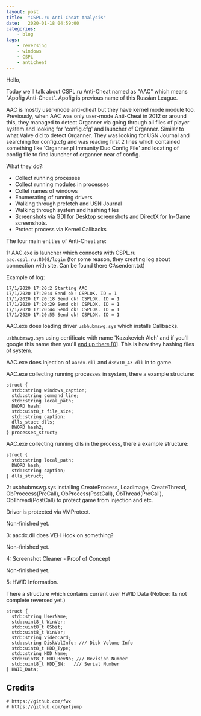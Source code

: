 ```yaml
---
layout: post
title:	"CSPL.ru Anti-Cheat Analysis"
date:	2020-01-18 04:59:00
categories:
    - blog
tags:
    - reversing
    - windows
    - CSPL
    - anticheat
---
```


Hello,

Today we'll talk about CSPL.ru Anti-Cheat named as "AAC" which means "Apofig Anti-Cheat". Apofig is previous name of this Russian League.

AAC is mostly user-mode anti-cheat but they have kernel mode module too.
Previously, when AAC was only user-mode Anti-Cheat in 2012 or around this, they managed to detect Organner via going through all files of player system and looking for 'config.cfg' and launcher of Organner. Similar to what Valve did to detect Organner. They was looking for USN Journal and searching for config.cfg and was reading first 2 lines which contained something like 'Organner.pl Immunity Duo Config File' and locating of config file to find launcher of organner near of config.

What they do?:
* Collect running processes
* Collect running modules in processes
* Collet names of windows
* Enumerating of running drivers
* Walking through prefetch and USN Journal
* Walking through system and hashing files
* Screenshots via GDI for Desktop screenshots and DirectX for In-Game screenshots.
* Protect process via Kernel Callbacks

The four main entities of Anti-Cheat are:

1: AAC.exe is launcher which connects with CSPL.ru `aac.cspl.ru:8008/login` (for some reason, they creating log about connection with site. Can be found there C:\senderr.txt)

Example of log:

~~~
17/1/2020 17:20:2 Starting AAC
17/1/2020 17:20:4 Send ok! CSPLOK. ID = 1
17/1/2020 17:20:18 Send ok! CSPLOK. ID = 1
17/1/2020 17:20:29 Send ok! CSPLOK. ID = 1
17/1/2020 17:20:44 Send ok! CSPLOK. ID = 1
17/1/2020 17:20:55 Send ok! CSPLOK. ID = 1
~~~

AAC.exe does loading driver `usbhubmswg.sys` which installs Callbacks.

`usbhubmswg.sys` using certificate with name 'Kazakevich Aleh' and if you'll google this name then you'll [end up there \[0\]][0]. This is how they hashing files of system.

AAC.exe does injection of `aacdx.dll` and `d3dx10_43.dll` in to game.

AAC.exe collecting running processes in system, there a example structure:
~~~
struct {
  std::string windows_caption;
  std::string command_line;
  std::string local_path;
  DWORD hash;
  std::uint8_t file_size;
  std::string caption;
  dlls_stuct dlls;
  DWORD hash2;
} processes_struct;
~~~

AAC.exe collecting running dlls in the process, there a example structure:
~~~
struct {
  std::string local_path;
  DWORD hash;
  std::string caption;
} dlls_struct;
~~~

2: usbhubmswg.sys installing CreateProcess, LoadImage, CreateThread, ObProccess(PreCall), ObProcess(PostCall), ObThread(PreCall), ObThread(PostCall) to protect game from injection and etc.

Driver is protected via VMProtect.

Non-finished yet.

3: aacdx.dll does VEH Hook on something?

Non-finished yet.

4: Screenshot Cleaner - Proof of Concept

Non-finished yet.

5: HWID Information.

There a structure which contains current user HWID Data (Notice: Its not complete reversed yet.)
~~~
struct {
  std::string UserName;
  std::uint8_t WinVer;
  std::uint8_t OSbit;
  std::uint8_t WinVer;
  std::string VideoCard;
  std::string DiskVolInfo; /// Disk Volume Info
  std::uint8_t HDD_Type;
  std::string HDD_Name;
  std::uint8_t HDD_RevNo; /// Revision Number
  std::uint8_t HDD_SN;   /// Serial Number
} HWID_Data;
~~~

## Credits

~~~
# https://github.com/fwx
# https://github.com/getjump
~~~

[0]: http://www.cyberforum.ru/beta-testing/thread1207634.html
